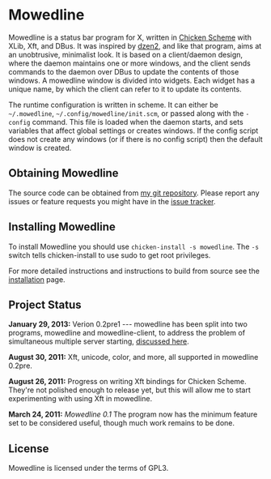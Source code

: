 Mowedline
=========

Mowedline is a status bar program for X, written in [Chicken
Scheme](http://www.call-cc.org/) with XLib, Xft, and DBus.  It was
inspired by [dzen2](https://github.com/robm/dzen), and like
that program, aims at an unobtrusive, minimalist look.  It is based on a
client/daemon design, where the daemon maintains one or more windows, and
the client sends commands to the daemon over DBus to update the contents
of those windows.  A mowedline window is divided into widgets.  Each
widget has a unique name, by which the client can refer to it to update
its contents.

The runtime configuration is written in scheme.  It can either be
`~/.mowedline`, `~/.config/mowedline/init.scm`, or passed along with
the `-config` command.  This file is loaded when the daemon starts,
and sets variables that affect global settings or creates windows.  If
the config script does not create any windows (or if there is no
config script) then the default window is created.


Obtaining Mowedline
-------------------

The source code can be obtained from
[my git repository](https://github.com/retroj/mowedline/). Please
report any issues or feature requests you might have in the
[issue tracker](https://github.com/retroj/mowedline/issues).

Installing Mowedline
--------------------

To install Mowedline you should use `chicken-install -s mowedline`.
The `-s` switch tells chicken-install to use sudo to get root
privileges.

For more detailed instructions and instructions to build from source
see the [installation](/mowedline/installation) page.

Project Status
--------------

__January 29, 2013:__ Verion 0.2pre1 --- mowedline has been split into two
programs, mowedline and mowedline-client, to address the problem of
simultaneous multiple server starting,
[discussed here](/blog/2013/01/28/mowedline-three-bugs).

__August 30, 2011:__ Xft, unicode, color, and more, all supported in
mowedline 0.2pre.

__August 26, 2011:__ Progress on writing Xft bindings for Chicken Scheme.
They're not polished enough to release yet, but this will allow me to
start experimenting with using Xft in mowedline.

__March 24, 2011:__ _Mowedline 0.1_ The program now has the minimum
feature set to be considered useful, though much work remains to be done.


License
-------

Mowedline is licensed under the terms of GPL3.
